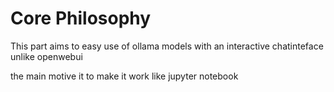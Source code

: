 # Core Philosophy
This part aims to easy use of ollama models with an interactive chatinteface unlike openwebui 

the main motive it to make it work like jupyter notebook


